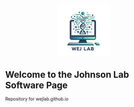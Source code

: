 <p align="center">
  <img src="./wejlab_logo.jpg"  width=33%>
</p>

# Welcome to the Johnson Lab Software Page
Repository for wejlab.github.io
